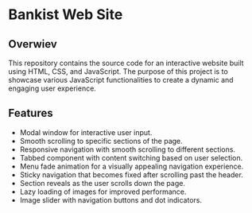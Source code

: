 # Bankist Web Site
## Overwiev
This repository contains the source code for an interactive website built using HTML, CSS, and JavaScript. 
The purpose of this project is to showcase various JavaScript functionalities to create a dynamic and engaging user experience.

## Features
- Modal window for interactive user input.
- Smooth scrolling to specific sections of the page.
- Responsive navigation with smooth scrolling to different sections.
- Tabbed component with content switching based on user selection.
- Menu fade animation for a visually appealing navigation experience.
- Sticky navigation that becomes fixed after scrolling past the header.
- Section reveals as the user scrolls down the page.
- Lazy loading of images for improved performance.
- Image slider with navigation buttons and dot indicators.
